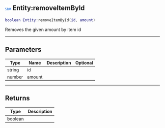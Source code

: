 ## ![server](.gitbook/assets/server.png) Entity:removeItemById


```lua
boolean Entity:removeItemById(id, amount)
```

Removes the given amount by item id


------
## Parameters

| Type   | Name | Description              | Optional |
| ------ | ---- | ------------------------ | -------: |
| string | id |  |  |
| number | amount |  |  |

------
## Returns

| Type | Description |
| ---- | ----------: |
| boolean |  |


